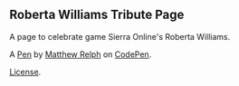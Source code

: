 Roberta Williams Tribute Page
-----------------------------
A page to celebrate game Sierra Online's Roberta Williams.

A [Pen](https://codepen.io/mattrelph/pen/MzNpgp) by [Matthew Relph](https://codepen.io/mattrelph) on [CodePen](https://codepen.io).

[License](https://codepen.io/mattrelph/pen/MzNpgp/license).